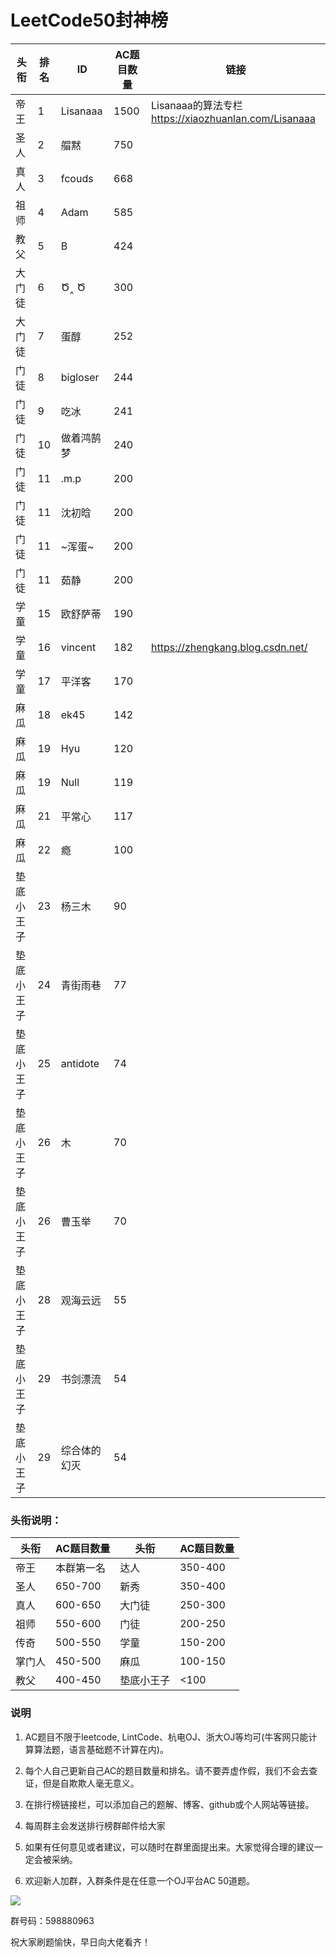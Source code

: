 # LeetCode50封神榜

|头衔|排名|ID|AC题目数量|链接|
|---|---|---|---|---|
|帝王|1|Lisanaaa|1500|Lisanaaa的算法专栏 https://xiaozhuanlan.com/Lisanaaa|
|圣人|2|艒黙| 750||
|真人|3|fcouds|668||
|祖师|4|Adam|585||
|教父|5|B|424||
|大门徒|6|Ծ‸ Ծ|300|
|大门徒|7|蛋醇|252|
|门徒|8|bigloser|244|
|门徒|9|吃冰|241|
|门徒|10|做着鸿鹄梦|240|
|门徒|11|.m.p|200||
|门徒|11|沈初晗|200||
|门徒|11|~浑蛋~|200|
|门徒|11|茹静|200||
|学童|15|欧舒萨蒂|190||
|学童|16|vincent|182|https://zhengkang.blog.csdn.net/|
|学童|17|平洋客|170|
|麻瓜|18|ek45|142||
|麻瓜|19|Hyu|120||
|麻瓜|19|Null|119||
|麻瓜|21|平常心|117|
|麻瓜|22|瘾|100||
|垫底小王子|23|杨三木|90||
|垫底小王子|24|青街雨巷|77|
|垫底小王子|25|antidote|74|
|垫底小王子|26|木|70|
|垫底小王子|26|曹玉举|70|
|垫底小王子|28|观海云远|55|
|垫底小王子|29|书剑漂流|54|
|垫底小王子|29|综合体的幻灭|54|

### 头衔说明：

|头衔|AC题目数量|头衔|AC题目数量|
|---|---|---|---|
|帝王|本群第一名|达人|350-400|
|圣人|650-700|新秀|350-400|
|真人|600-650|大门徒|250-300|
|祖师|550-600|门徒|200-250|
|传奇|500-550|学童|150-200|
|掌门人|450-500|麻瓜|100-150|
|教父|400-450|垫底小王子|<100|


### 说明

1. AC题目不限于leetcode, LintCode、杭电OJ、浙大OJ等均可(牛客网只能计算算法题，语言基础题不计算在内)。
   
2. 每个人自己更新自己AC的题目数量和排名。请不要弄虚作假，我们不会去查证，但是自欺欺人毫无意义。

3. 在排行榜链接栏，可以添加自己的题解、博客、github或个人网站等链接。

4. 每周群主会发送排行榜群邮件给大家

5. 如果有任何意见或者建议，可以随时在群里面提出来。大家觉得合理的建议一定会被采纳。

6. 欢迎新人加群，入群条件是在任意一个OJ平台AC 50道题。


![](https://github.com/zkangHUST/LeetCodeRanking/blob/master/Src/QQ.jpg?raw=true)

群号码：598880963

祝大家刷题愉快，早日向大佬看齐！

